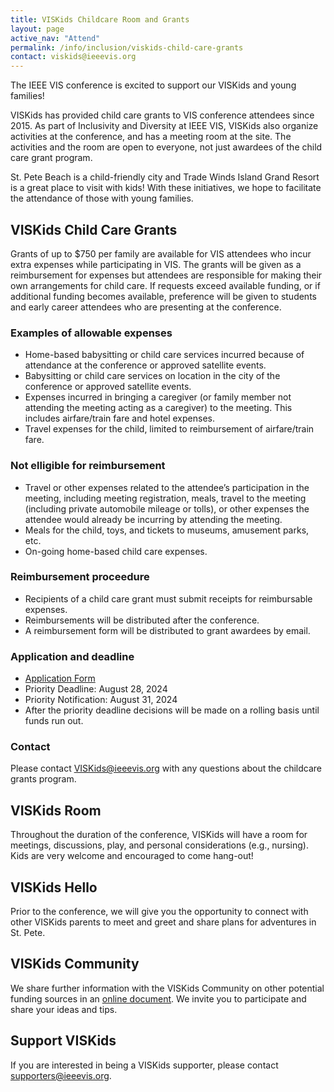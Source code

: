 ```yaml
---
title: VISKids Childcare Room and Grants
layout: page
active_nav: "Attend"
permalink: /info/inclusion/viskids-child-care-grants
contact: viskids@ieeevis.org
---
```


The IEEE VIS conference is excited to support our VISKids and young families!

VISKids has provided child care grants to VIS conference attendees since 2015. As part of Inclusivity and Diversity at IEEE VIS, VISKids also organize activities at the conference, and has a meeting room at the site. The activities and the room are open to everyone, not just awardees of the child care grant program.

St. Pete Beach is a child-friendly city and Trade Winds Island Grand Resort is a great place to visit with kids! With these initiatives, we hope to facilitate the attendance of those with young families.

## VISKids Child Care Grants 
Grants of up to $750 per family are available for VIS attendees who incur extra expenses while participating in VIS. The grants will be given as a reimbursement for expenses but attendees are responsible for making their own arrangements for child care. If requests exceed available funding, or if additional funding becomes available, preference will be given to students and early career attendees who are presenting at the conference.

### Examples of allowable expenses

* Home-based babysitting or child care services incurred because of attendance at the conference or approved satellite events.
* Babysitting or child care services on location in the city of the conference or approved satellite events.
* Expenses incurred in bringing a caregiver (or family member not attending the meeting acting as a caregiver) to the meeting. This includes airfare/train fare and hotel expenses.
* Travel expenses for the child, limited to reimbursement of airfare/train fare.

### Not elligible for reimbursement

* Travel or other expenses related to the attendee’s participation in the meeting, including meeting registration, meals, travel to the meeting (including private automobile mileage or tolls), or other expenses the attendee would already be incurring by attending the meeting.
* Meals for the child, toys, and tickets to museums, amusement parks, etc.
* On-going home-based child care expenses.

### Reimbursement proceedure 

* Recipients of a child care grant must submit receipts for reimbursable expenses.
* Reimbursements will be distributed after the conference.
* A reimbursement form will be distributed to grant awardees by email.

### Application and deadline

* [Application Form](https://forms.gle/AGNLLFfF6YwawRZ98)
* Priority Deadline: August 28, 2024
* Priority Notification: August 31, 2024
* After the priority deadline decisions will be made on a rolling basis until funds run out.

### Contact

Please contact [VISKids@ieeevis.org](mailto:VISKids@ieeevis.org) with any questions about the childcare grants program.

## VISKids Room 

Throughout the duration of the conference, VISKids will have a room for meetings, discussions, play, and personal considerations (e.g., nursing). Kids are very welcome and encouraged to come hang-out!

## VISKids Hello

Prior to the conference, we will give you the opportunity to connect with other VISKids parents to meet and greet and share plans for adventures in St. Pete.

## VISKids Community

We share further information with the VISKids Community on other potential funding sources in an [online document](https://docs.google.com/document/d/1llebKbEzqapkqDMKNF3LbliwGcQDvChJpvQzjsWK5-s/edit). We invite you to participate and share your ideas and tips.

## Support VISKids

If you are interested in being a VISKids supporter, please contact [supporters@ieeevis.org](mailto:supporters@ieeevis.org).